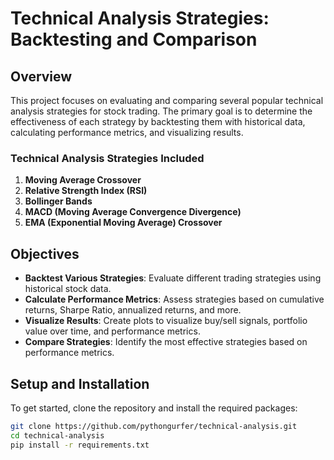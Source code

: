 # Technical Analysis Strategies: Backtesting and Comparison

## Overview

This project focuses on evaluating and comparing several popular technical analysis strategies for stock trading. The primary goal is to determine the effectiveness of each strategy by backtesting them with historical data, calculating performance metrics, and visualizing results.

### Technical Analysis Strategies Included

1. **Moving Average Crossover**
2. **Relative Strength Index (RSI)**
3. **Bollinger Bands**
4. **MACD (Moving Average Convergence Divergence)**
5. **EMA (Exponential Moving Average) Crossover**

## Objectives

- **Backtest Various Strategies**: Evaluate different trading strategies using historical stock data.
- **Calculate Performance Metrics**: Assess strategies based on cumulative returns, Sharpe Ratio, annualized returns, and more.
- **Visualize Results**: Create plots to visualize buy/sell signals, portfolio value over time, and performance metrics.
- **Compare Strategies**: Identify the most effective strategies based on performance metrics.

## Setup and Installation

To get started, clone the repository and install the required packages:

```bash
git clone https://github.com/pythongurfer/technical-analysis.git
cd technical-analysis
pip install -r requirements.txt
